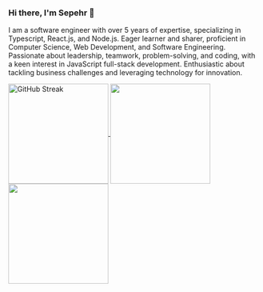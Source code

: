 ### Hi there, I'm Sepehr 👋

I am a software engineer with over 5 years of expertise, specializing in Typescript, React.js, and Node.js. Eager learner and sharer, proficient in Computer Science, Web Development, and Software Engineering. Passionate about leadership, teamwork, problem-solving, and coding, with a keen interest in JavaScript full-stack development. Enthusiastic about tackling business challenges and leveraging technology for innovation.


<a href="https://git.io/streak-stats">
    <img height=200 align="center" src="https://streak-stats.demolab.com?user=SepehrHariri&card_width=467" alt="GitHub Streak" />
</a>

<a href="https://github.com/anuraghazra/github-readme-stats">
    <img height=200 align="center" src="https://github-readme-stats.vercel.app/api?username=SepehrHariri&show=prs_merged,prs_merged_percentage&show_icons=true&hide=contribs,issues&rank_icon=github&include_all_commits=true" />
</a>

<a href="https://github.com/anuraghazra/github-readme-stats">
  <img height=200 align="center" src="https://github-readme-stats.vercel.app/api/top-langs/?username=SepehrHariri&langs_count=20&hide=html&layout=compact&card_width=455" />
</a>


